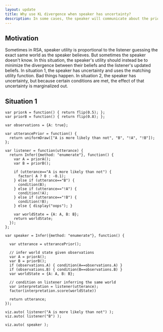 ```yaml
---
layout: update
title: Why use KL divergence when speaker has uncertainty?
description: In some cases, the speaker will communicate about the prior rather than about what they know.
---
```


## Motivation

Sometimes in RSA, speaker utility is proportional to the listener guessing the exact same world as the speaker believes. But sometimes the speaker doesn't know. In this situation, the speaker's utility should instead be to minimize the divergence between their beliefs and the listener's updated beliefs. In situation 1, the speaker has uncertainty and uses the matching utility function. Bad things happen. In situation 2, the speaker has uncertainty, but because certain conditions are met, the effect of that uncertainty is marginalized out.

## Situation 1

~~~
var priorA = function() { return flip(0.5); };
var priorB = function() { return flip(0.8); };

var observations = {A: true};

var utterancePrior = function() {
  return uniformDraw(["A is more likely than not", "B", "!A", "!B"]);
};

var listener = function(utterance) {
  return Infer({method: "enumerate"}, function() {
    var A = priorA();
    var B = priorB();
    
    if (utterance=="A is more likely than not") {
      factor( A ? 0 : -0.1);
    } else if (utterance=="B") {
      condition(B);
    } else if (utterance=="!A") {
      condition(!A);
    } else if (utterance=="!B") {
      condition(!B);
    } else { display("oops"); }
    
    var worldState = {A: A, B: B};
    return worldState;
  });
};

var speaker = Infer({method: "enumerate"}, function() {
  
  var utterance = utterancePrior();
  
  // infer world state given observations
  var A = priorA();
  var B = priorB();
  if (observations.A) { condition(A==observations.A) }
  if (observations.B) { condition(B==observations.B) }
  var worldState = {A: A, B: B};
  
  // condition on listener inferring the same world
  var interpretation = listener(utterance);
  factor(interpretation.score(worldState))
                    
  return utterance;
});

viz.auto( listener("A is more likely than not") );
viz.auto( listener("B") );

viz.auto( speaker );
~~~


